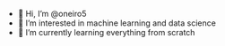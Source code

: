 - 👋 Hi, I’m @oneiro5
- 👀 I’m interested in machine learning and data science
- 🌱 I’m currently learning everything from scratch

<!---
oneiro5/oneiro5 is a ✨ special ✨ repository because its `README.md` (this file) appears on your GitHub profile.
You can click the Preview link to take a look at your changes.
--->
